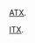 <!DOCTYPE html>
<html>
  <head>
  </head>
  <body>
    <p><a href="./resources/ATX.md">ATX</a>.</p>
    <p><a href="./resources/ITX.md">ITX</a>.</p>
  </body>
</html>


